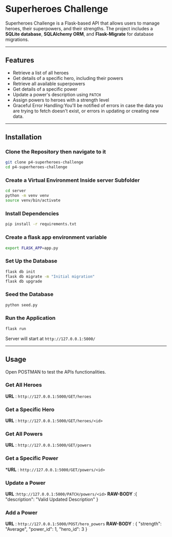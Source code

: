 # Superheroes Challenge

Superheroes Challenge is a Flask-based API that allows users to manage heroes, their superpowers, and their strengths. The project includes a **SQLite database**, **SQLAlchemy ORM**, and **Flask-Migrate** for database migrations.  

---

## Features  
- Retrieve a list of all heroes  
- Get details of a specific hero, including their powers  
- Retrieve all available superpowers  
- Get details of a specific power  
- Update a power's description using `PATCH`  
- Assign powers to heroes with a strength level 
- Graceful Error Handling:You'll be notified of errors in case the data you are trying to fetch doesn't exist,   or errors in updating or creating new data.

---

## Installation  

### Clone the Repository then navigate to it
```sh
git clone p4-superheroes-challenge
cd p4-superheroes-challenge
```

### Create a Virtual Environment Inside server Subfolder 
```sh
cd server
python -m venv venv
source venv/bin/activate 
```

### Install Dependencies  
```sh
pip install -r requirements.txt
```
### Create a flask app environment variable
```sh
export FLASK_APP=app.py
```

### Set Up the Database  
```sh
flask db init
flask db migrate -m "Initial migration"
flask db upgrade
```

### Seed the Database  
```sh
python seed.py
```

### Run the Application  
```sh
flask run
```
Server will start at `http://127.0.0.1:5000/` 

---

## Usage  
Open POSTMAN to test the APIs functionalities.

### Get All Heroes  
**URL** : `http://127.0.0.1:5000/GET/heroes`

### Get a Specific Hero  
**URL** : `http://127.0.0.1:5000/GET/heroes/<id>`

### Get All Powers  
**URL** : `http://127.0.0.1:5000/GET/powers`

### Get a Specific Power
***URL** : `http://127.0.0.1:5000/GET/powers/<id>`

### Update a Power  
**URL** :`http://127.0.0.1:5000/PATCH/powers/<id>`
**RAW-BODY** :{
            "description": "Valid Updated Description"
}

### Add a Power
**URL** : `http://127.0.0.1:5000/POST/hero_powers`
**RAW-BODY** : {
 "strength": "Average",
 "power_id": 1,
 "hero_id": 3
}